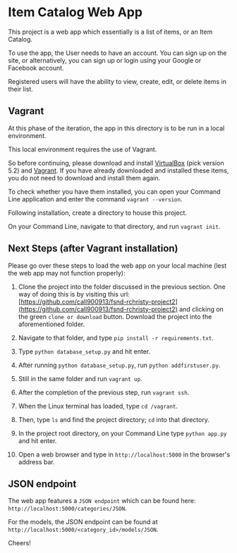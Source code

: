 # Item Catalog Web App

This project is a web app which essentially is a list of items, or an Item Catalog.

To use the app, the User needs to have an account. You can sign up on the site,
or alternatively, you can sign up or login using your Google or Facebook account.

Registered users will have the ability to view, create, edit, or delete items in their list.


## Vagrant

At this phase of the iteration, the app in this directory is to be run in a local environment.

This local environment requires the use of Vagrant.

So before continuing, please download and install [VirtualBox](https://www.virtualbox.org/wiki/Download_Old_Builds_5_2) (pick version 5.2) and [Vagrant](https://www.vagrantup.com).
If you have already downloaded and installed these items, you do not need to download and install them again.

To check whether you have them installed, you can open your Command Line application and enter the command `vagrant --version`.

Following installation, create a directory to house this project.

On your Command Line, navigate to that directory, and run `vagrant init`.


## Next Steps (after Vagrant installation)

Please go over these steps to load the web app on your local machine
(lest the web app may not function properly):


1. Clone the project into the folder discussed in the previous section.
One way of doing this is by visiting this url: [https://github.com/call900913/fsnd-rchristy-project2](https://github.com/call900913/fsnd-rchristy-project2) and clicking on the green `clone or download` button.
Download the project into the aforementioned folder.

2. Navigate to that folder, and type `pip install -r requirements.txt`.

3. Type `python database_setup.py` and hit enter.

4. After running `python database_setup.py`, run `python addfirstuser.py`.

5. Still in the same folder and run `vagrant up`.

6. After the completion of the previous step, run `vagrant ssh`.

7. When the Linux terminal has loaded, type `cd /vagrant`.

8. Then, type `ls` and find the project directory; `cd` into that directory.

9. In the project root directory, on your Command Line type `python app.py` and hit enter.

10. Open a web browser and type in `http://localhost:5000` in the browser's address bar.


## JSON endpoint

The web app features a `JSON endpoint` which can be found here: `http://localhost:5000/categories/JSON`.

For the models, the JSON endpoint can be found at `http://localhost:5000/<category_id>/models/JSON`.

Cheers!

